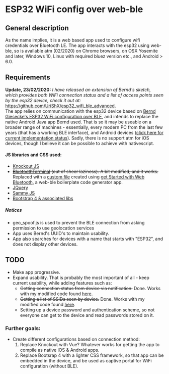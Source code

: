# ESP32 WiFi config over web-ble
## General description
As the name implies, it is a web based app used to configure wifi credentials over Bluetooth LE.
The app interacts with the esp32 using web-ble, so is available atm (02/2020) on Chrome browsers, on OSX Yosemite and later, Windows 10, Linux with required bluez version etc., and Android > 6.0.

## Requirements
**Update, 23/02/2020:** *I have released an extension of Bernd's sketch, which provides both WiFi connection status and a list of access points seen by the esp32 device, check it out at:* https://github.com/UriShX/esp32_wifi_ble_advanced. \
The app relies on communication with the esp32 device based on [Bernd Giesecke's ESP32 WiFi configuration over BLE](https://desire.giesecke.tk/index.php/2018/04/06/esp32-wifi-setup-over-ble/), and intends to replace the native Android Java app Bernd used. That is so it may be useable on a broader range of machines - essentially, every modern PC from the last few years (that has a working BLE interface), and Android devices ([click here for current implementation status](https://github.com/WebBluetoothCG/web-bluetooth/blob/master/implementation-status.md)).
Sadly, there is no support atm for iOS devices, though I believe it can be possible to achieve with nativescript.
#### JS libraries and CSS used:
* [Knockout JS](https://knockoutjs.com/)
* ~~[BluetoothTerminal](https://github.com/loginov-rocks/bluetooth-terminal) (out of sheer laziness). A bit modified, and it works.~~ Replaced with a [custom file](https://github.com/UriShX/esp32_web-ble_wifi_config/blob/master/scripts/espconfig.js) created using [get Started with Web Bluetooth](https://beaufortfrancois.github.io/sandbox/web-bluetooth/generator/), a web-ble boilerplate code generator app.
* [JQuery](https://jquery.com/)
* [Sammy JS](http://sammyjs.org/)
* [Bootstrap 4 & associated libs](https://getbootstrap.com/)
##### _Notices_
* geo_spoof.js is used to prevent the BLE connection from asking permission to use geolocation services
* App uses Bernd's UUID's to maintain usability.
* App also searches for devices with a name that starts with "ESP32", and does not display other devices.

## TODO
* Make app progressive.
* Expand usability. That is probably the most important of all - keep current usability, while adding features such as:
    * ~~Getting connection status from device via notification.~~ Done. Works with my modified code found [here](https://github.com/UriShX/esp32_wifi_ble_advanced).
    * ~~Getting a list of SSIDs seen by device.~~ Done. Works with my modified code found [here](https://github.com/UriShX/esp32_wifi_ble_advanced).
    * Setting up a device password and authentication scheme, so not everyone can get to the device and read passwords stored on it.
### Further goals:
* Create different configurations based on connection method:
    1. Replace Knockout with Vue? Whatever works for getting the app to compile as native iOS & Android apps.
    2. Replace Bootsrap 4 with a lighter CSS framework, so that app can be embedded in the device, and be used as captive portal for WiFi configuration (without BLE).
